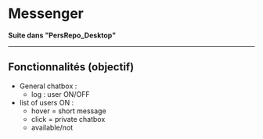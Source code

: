 # Messenger
__Suite dans "PersRepo_Desktop"__  
_____

## Fonctionnalités (objectif)

* General chatbox :
  * log : user ON/OFF  
* list of users ON :
  * hover = short message
  * click = private chatbox
  * available/not
